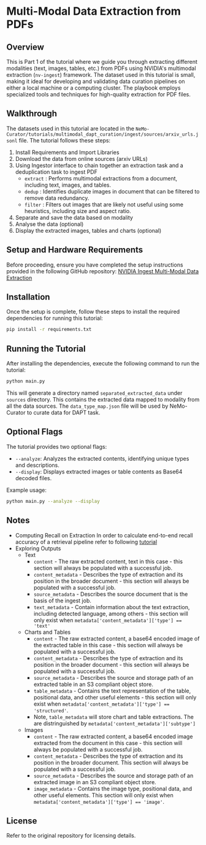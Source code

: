 # Multi-Modal Data Extraction from PDFs

## Overview
This is Part 1 of the tutorial where we guide you through extracting different modalities (text, images, tables, etc.) from PDFs using NVIDIA's multimodal extraction (`nv-ingest`) framework.
The dataset used in this tutorial is small, making it ideal for developing and validating data curation pipelines on either a local machine or a computing cluster. The playbook employs specialized tools and techniques for high-quality extraction for PDF files.

## Walkthrough
The datasets used in this tutorial are located in the `NeMo-Curator/tutorials/multimodal_dapt_curation/ingest/sources/arxiv_urls.jsonl` file.
The tutorial follows these steps:
1. Install Requirements and Import Libraries
2. Download the data from online sources (arxiv URLs)
3. Using Ingestor interface to chain together an extraction task and a deduplication task to ingest PDF
    - `extract` : Performs multimodal extractions from a document, including text, images, and tables.
    - `dedup` : Identifies duplicate images in document that can be filtered to remove data redundancy.
    - `filter` : Filters out images that are likely not useful using some heuristics, including size and aspect ratio.
4. Separate and save the data based on modality
5. Analyse the data (optional)
6. Display the extracted images, tables and charts (optional)

## Setup and Hardware Requirements
Before proceeding, ensure you have completed the setup instructions provided in the following GitHub repository:
[NVIDIA Ingest Multi-Modal Data Extraction](https://github.com/NVIDIA/nv-ingest?tab=readme-ov-file#nvidia-ingest-multi-modal-data-extraction)

## Installation
Once the setup is complete, follow these steps to install the required dependencies for running this tutorial:

```sh
pip install -r requirements.txt
```

## Running the Tutorial
After installing the dependencies, execute the following command to run the tutorial:

```sh
python main.py
```
This will generate a directory named `separated_extracted_data` under `sources` directory. This contains the extracted data mapped to modality from all the data sources. The `data_type_map.json` file will be used by NeMo-Curator to curate data for DAPT task.

## Optional Flags
The tutorial provides two optional flags:

- `--analyze`: Analyzes the extracted contents, identifying unique types and descriptions.
- `--display`: Displays extracted images or table contents as Base64 decoded files.

Example usage:

```sh
python main.py --analyze --display
```

## Notes
- Computing Recall on Extraction
    In order to calculate end-to-end recall accuracy of a retrieval pipeline refer to following [tutorial](https://github.com/NVIDIA/nv-ingest/blob/main/evaluation/bo767_recall.ipynb)
- Exploring Outputs
    - Text
        - `content` - The raw extracted content, text in this case - this section will always be populated with a successful job.
        - `content_metadata` - Describes the type of extraction and its position in the broader document - this section will always be populated with a successful job.
        - `source_metadata` - Describes the source document that is the basis of the ingest job.
        - `text_metadata` - Contain information about the text extraction, including detected language, among others - this section will only exist when `metadata['content_metadata']['type'] == 'text'`
    - Charts and Tables
        - `content` - The raw extracted content, a base64 encoded image of the extracted table in this case - this section will always be populated with a successful job.
        - `content_metadata` - Describes the type of extraction and its position in the broader document - this section will always be populated with a successful job.
        - `source_metadata` - Describes the source and storage path of an extracted table in an S3 compliant object store.
        - `table_metadata` - Contains the text representation of the table, positional data, and other useful elements - this section will only exist when `metadata['content_metadata']['type'] == 'structured'`.
        - Note, `table_metadata` will store chart and table extractions. The are distringuished by `metadata['content_metadata']['subtype']`
    - Images
        - `content` - The raw extracted content, a base64 encoded image extracted from the document in this case - this section will always be populated with a successful job.
        - `content_metadata` - Describes the type of extraction and its position in the broader document. This section will always be populated with a successful job.
        - `source_metadata` - Describes the source and storage path of an extracted image in an S3 compliant object store.
        - `image_metadata` - Contains the image type, positional data, and other useful elements. This section will only exist when `metadata['content_metadata']['type'] == 'image'`.

## License
Refer to the original repository for licensing details.
